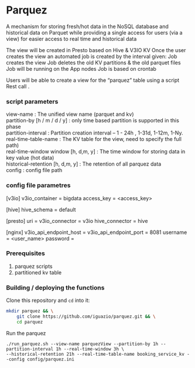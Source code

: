 # Parquez

A mechanism for storing fresh/hot data in the NoSQL database
and historical data on Parquet while providing a single access for users (via a view) for easier access to real time and historical data

The view will be created in Presto based on Hive & V3IO KV 
Once the user creates the view an automated job is created by the interval given:
Job creates the view
Job deletes the old KV partitions & the old parquet files
Job will be running on the App nodes
Job is based on crontab

Users will be able to create a view for the “parquez” table using a script Rest call . <br />
### script parameters 
view-name : The unified view name (parquet and kv)  <br />
partition-by [h / m / d / y] : only time based partition is supported in this phase  <br />
partition-interval : Partition creation interval – 1 - 24h , 1-31d, 1-12m, 1-Ny.  <br />
real-time-table-name : The KV table for the view, need to specify the full path)  <br />
real-time-window window [h, d,m, y] : The time window for storing data in key value (hot data) <br />
historical-retention [h, d,m, y] : The retention of all parquez data  <br />
config : config file path   <br />

### config file parametres
[v3io]
v3io_container = bigdata
access_key = <access_key>

[hive]
hive_schema = default

[presto]
uri = <localhost>
v3io_connector = v3io
hive_connector = hive


[nginx]
v3io_api_endpoint_host = <localhost>
v3io_api_endpoint_port = 8081
username = <user_name>
password = <password>


### Prerequisites
1. parquez scripts
2. partitioned kv table 

### Building / deploying the functions

Clone this repository and `cd` into it:
```sh
mkdir parquez && \
    git clone https://github.com/iguazio/parquez.git && \
    cd parquez
```

Run the parquez
```
./run_parquez.sh --view-name parquezView --partition-by 1h --partition-interval 1h --real-time-window 3h \
--historical-retention 21h --real-time-table-name booking_service_kv --config config/parquez.ini
```


